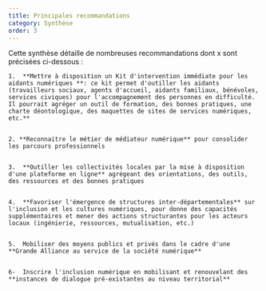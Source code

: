 ```yaml
---
title: Principales recommandations
category: Synthèse
order: 3
---
```

Cette synthèse détaille de nombreuses recommandations dont x sont précisées ci-dessous :


    1. 	**Mettre à disposition un Kit d'intervention immédiate pour les aidants numériques **: ce kit permet d'outiller les aidants (travailleurs sociaux, agents d'accueil, aidants familiaux, bénévoles, services civiques) pour l'accompagnement des personnes en difficulté. Il pourrait agréger un outil de formation, des bonnes pratiques, une charte déontologique, des maquettes de sites de services numériques, etc.**


    2. **Reconnaitre le métier de médiateur numérique** pour consolider les parcours professionnels


    3. 	**Outiller les collectivités locales par la mise à disposition d'une plateforme en ligne** agrégeant des orientations, des outils, des ressources et des bonnes pratiques


    4. 	**Favoriser l'émergence de structures inter-départementales** sur l'inclusion et les cultures numériques, pour donne des capacités supplémentaires et mener des actions structurantes pour les acteurs locaux (ingénierie, ressources, mutualisation, etc.)


    5. 	Mobiliser des moyens publics et privés dans le cadre d'une **Grande Alliance au service de la société numérique**


    6- 	Inscrire l'inclusion numérique en mobilisant et renouvelant des **instances de dialogue pré-existantes au niveau territorial**
